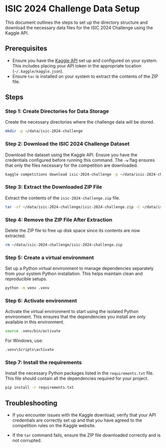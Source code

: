 # ISIC 2024 Challenge Data Setup

This document outlines the steps to set up the directory structure and download the necessary data files for the ISIC 2024 Challenge using the Kaggle API.

## Prerequisites

- Ensure you have the [Kaggle API](https://www.kaggle.com/docs/api) set up and configured on your system. This includes placing your API token in the appropriate location (`~/.kaggle/kaggle.json`).
- Ensure `tar` is installed on your system to extract the contents of the ZIP file.

## Steps

### Step 1: Create Directories for Data Storage

Create the necessary directories where the challenge data will be stored.

```bash
mkdir -p ~/data/isic-2024-challenge
```

### Step 2: Download the ISIC 2024 Challenge Dataset

Download the dataset using the Kaggle API. Ensure you have the credentials configured before running this command. The `-w` flag ensures that only the files necessary for the competition are downloaded.

```bash
kaggle competitions download isic-2024-challenge -p ~/data/isic-2024-challenge/
```

### Step 3: Extract the Downloaded ZIP File

Extract the contents of the `isic-2024-challenge.zip` file.

```bash
tar -xf ~/data/isic-2024-challenge/isic-2024-challenge.zip -C ~/data/isic-2024-challenge/
```

### Step 4: Remove the ZIP File After Extraction

Delete the ZIP file to free up disk space since its contents are now extracted.

```bash
rm ~/data/isic-2024-challenge/isic-2024-challenge.zip
```

### Step 5: Create a virtual environment

Set up a Python virtual environment to manage dependencies separately from your system Python installation. This helps maintain clean and reproducible setups.

```bash
python -m venv .venv
```

### Step 6: Activate environment

Activate the virtual environment to start using the isolated Python environment. This ensures that the dependencies you install are only available in this environment.

```bash
source .venv/bin/activate
```

For Windows, use:

```bash
.venv\Scripts\activate
```

### Step 7: Install the requirements

Install the necessary Python packages listed in the `requirements.txt` file. This file should contain all the dependencies required for your project.

```bash
pip install -r requirements.txt
```

## Troubleshooting

- If you encounter issues with the Kaggle download, verify that your API credentials are correctly set up and that you have agreed to the competition rules on the Kaggle website.

- If the `tar` command fails, ensure the ZIP file downloaded correctly and is not corrupted.